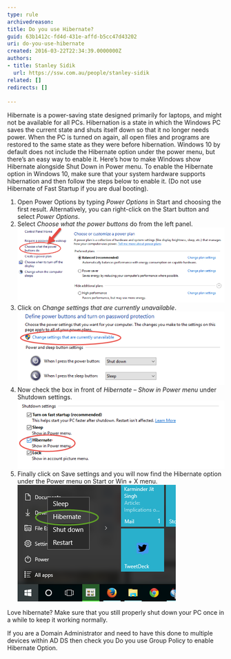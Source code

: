 ```yaml
---
type: rule
archivedreason: 
title: Do you use Hibernate?
guid: 63b1412c-fd4d-431e-affd-b5cc47d43202
uri: do-you-use-hibernate
created: 2016-03-22T22:34:39.0000000Z
authors:
- title: Stanley Sidik
  url: https://ssw.com.au/people/stanley-sidik
related: []
redirects: []

---
```


Hibernate is a power-saving state designed primarily for laptops, and might not be available for all PCs. Hibernation is a state in which the Windows PC saves the current state and shuts itself down so that it no longer needs power. When the PC is turned on again, all open files and programs are restored to the same state as they were before hibernation. Windows 10 by default does not include the Hibernate option under the power menu, but there’s an easy way to enable it. Here’s how to make Windows show Hibernate alongside Shut Down in Power menu.
To enable the Hibernate option in Windows 10, make sure that your system hardware supports hibernation and then follow the steps below to enable it. (Do not use Hibernate of Fast Startup if you are dual booting).
1. Open Power Options by typing *Power Options* in Start and choosing the first result.
 Alternatively, you can right-click on the Start button and select *Power Options*.
2. Select *Choose what the power buttons* do from the left panel.
![](../../assets/choose-what-power-button-does-power-options.png)
3. Click on *Change settings that are currently unavailable*.
![](../../assets/change-unavailable-settings-win-10-power-options.png)
4. Now check the box in front of *Hibernate – Show in Power menu* under Shutdown settings.
![](../../assets/enable-hibernate-power-options-win-10.png)
5. Finally click on Save settings and you will now find the Hibernate option under the Power menu on Start or Win + X menu.
![](../../assets/hibernate-power-options-star-10.png)


Love hibernate? Make sure that you still properly shut down your PC once in a while to keep it working normally.




If you are a Domain Administrator and need to have this done to multiple devices within AD DS then check you Do you use Group Policy to enable Hibernate Option.



<!--endintro-->
